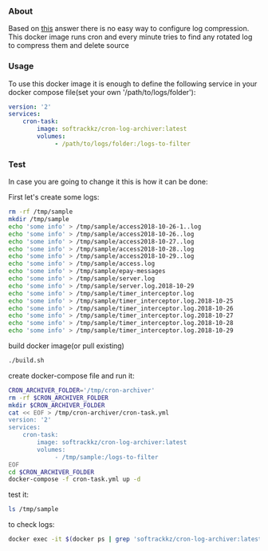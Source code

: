 ### About

Based on [this](https://stackoverflow.com/questions/44624187/how-to-configure-compressed-logs-in-wildfly) answer there is no easy way to configure log compression.
This docker image runs cron and every minute tries to find any rotated log to compress them and delete source

### Usage

To use this docker image it is enough to define the following service in your docker compose file(set your own '/path/to/logs/folder'):

```yml
version: '2'
services:
    cron-task:
        image: softrackkz/cron-log-archiver:latest
        volumes:
             - /path/to/logs/folder:/logs-to-filter
```

### Test

In case you are going to change it this is how it can be done:

First let's create some logs:

```bash
rm -rf /tmp/sample
mkdir /tmp/sample
echo 'some info' > /tmp/sample/access2018-10-26-1..log
echo 'some info' > /tmp/sample/access2018-10-26..log
echo 'some info' > /tmp/sample/access2018-10-27..log
echo 'some info' > /tmp/sample/access2018-10-28..log
echo 'some info' > /tmp/sample/access2018-10-29..log
echo 'some info' > /tmp/sample/access.log
echo 'some info' > /tmp/sample/epay-messages
echo 'some info' > /tmp/sample/server.log
echo 'some info' > /tmp/sample/server.log.2018-10-29
echo 'some info' > /tmp/sample/timer_interceptor.log
echo 'some info' > /tmp/sample/timer_interceptor.log.2018-10-25
echo 'some info' > /tmp/sample/timer_interceptor.log.2018-10-26
echo 'some info' > /tmp/sample/timer_interceptor.log.2018-10-27
echo 'some info' > /tmp/sample/timer_interceptor.log.2018-10-28
echo 'some info' > /tmp/sample/timer_interceptor.log.2018-10-29
```

build docker image(or pull existing)

```bash
./build.sh
```

create docker-compose file and run it:

```bash
CRON_ARCHIVER_FOLDER='/tmp/cron-archiver'
rm -rf $CRON_ARCHIVER_FOLDER
mkdir $CRON_ARCHIVER_FOLDER
cat << EOF > /tmp/cron-archiver/cron-task.yml
version: '2'
services:
    cron-task:
        image: softrackkz/cron-log-archiver:latest
        volumes:
             - /tmp/sample:/logs-to-filter
EOF
cd $CRON_ARCHIVER_FOLDER
docker-compose -f cron-task.yml up -d
```

test it:

```bash
ls /tmp/sample
```

to check logs:

```bash
docker exec -it $(docker ps | grep 'softrackkz/cron-log-archiver:latest' | awk '{print $1}') /bin/bash
```
